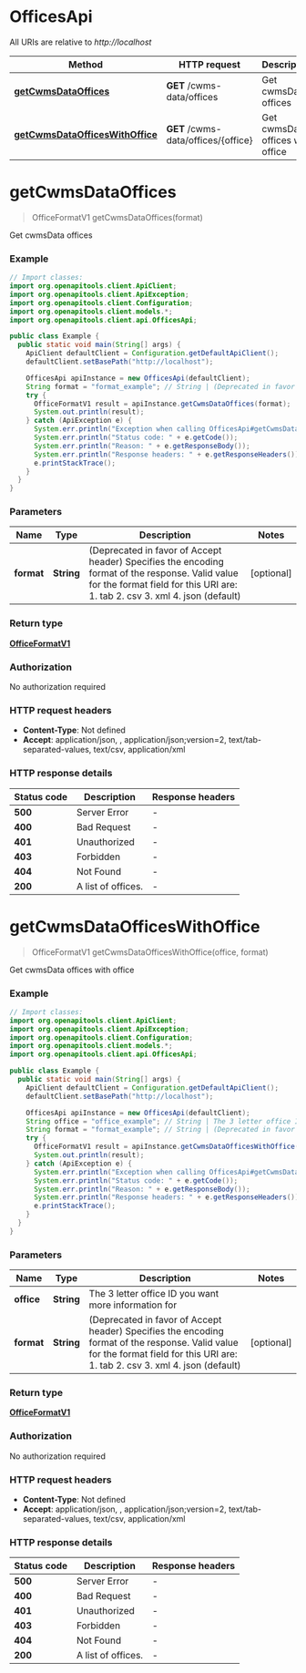 # OfficesApi

All URIs are relative to *http://localhost*

| Method | HTTP request | Description |
|------------- | ------------- | -------------|
| [**getCwmsDataOffices**](OfficesApi.md#getCwmsDataOffices) | **GET** /cwms-data/offices | Get cwmsData offices |
| [**getCwmsDataOfficesWithOffice**](OfficesApi.md#getCwmsDataOfficesWithOffice) | **GET** /cwms-data/offices/{office} | Get cwmsData offices with office |


<a name="getCwmsDataOffices"></a>
# **getCwmsDataOffices**
> OfficeFormatV1 getCwmsDataOffices(format)

Get cwmsData offices

### Example
```java
// Import classes:
import org.openapitools.client.ApiClient;
import org.openapitools.client.ApiException;
import org.openapitools.client.Configuration;
import org.openapitools.client.models.*;
import org.openapitools.client.api.OfficesApi;

public class Example {
  public static void main(String[] args) {
    ApiClient defaultClient = Configuration.getDefaultApiClient();
    defaultClient.setBasePath("http://localhost");

    OfficesApi apiInstance = new OfficesApi(defaultClient);
    String format = "format_example"; // String | (Deprecated in favor of Accept header) Specifies the encoding format of the response. Valid value for the format field for this URI are:  1. tab  2. csv   3. xml  4. json (default)
    try {
      OfficeFormatV1 result = apiInstance.getCwmsDataOffices(format);
      System.out.println(result);
    } catch (ApiException e) {
      System.err.println("Exception when calling OfficesApi#getCwmsDataOffices");
      System.err.println("Status code: " + e.getCode());
      System.err.println("Reason: " + e.getResponseBody());
      System.err.println("Response headers: " + e.getResponseHeaders());
      e.printStackTrace();
    }
  }
}
```

### Parameters

| Name | Type | Description  | Notes |
|------------- | ------------- | ------------- | -------------|
| **format** | **String**| (Deprecated in favor of Accept header) Specifies the encoding format of the response. Valid value for the format field for this URI are:  1. tab  2. csv   3. xml  4. json (default) | [optional] |

### Return type

[**OfficeFormatV1**](OfficeFormatV1.md)

### Authorization

No authorization required

### HTTP request headers

 - **Content-Type**: Not defined
 - **Accept**: application/json, , application/json;version=2, text/tab-separated-values, text/csv, application/xml

### HTTP response details
| Status code | Description | Response headers |
|-------------|-------------|------------------|
| **500** | Server Error |  -  |
| **400** | Bad Request |  -  |
| **401** | Unauthorized |  -  |
| **403** | Forbidden |  -  |
| **404** | Not Found |  -  |
| **200** | A list of offices. |  -  |

<a name="getCwmsDataOfficesWithOffice"></a>
# **getCwmsDataOfficesWithOffice**
> OfficeFormatV1 getCwmsDataOfficesWithOffice(office, format)

Get cwmsData offices with office

### Example
```java
// Import classes:
import org.openapitools.client.ApiClient;
import org.openapitools.client.ApiException;
import org.openapitools.client.Configuration;
import org.openapitools.client.models.*;
import org.openapitools.client.api.OfficesApi;

public class Example {
  public static void main(String[] args) {
    ApiClient defaultClient = Configuration.getDefaultApiClient();
    defaultClient.setBasePath("http://localhost");

    OfficesApi apiInstance = new OfficesApi(defaultClient);
    String office = "office_example"; // String | The 3 letter office ID you want more information for
    String format = "format_example"; // String | (Deprecated in favor of Accept header) Specifies the encoding format of the response. Valid value for the format field for this URI are:  1. tab  2. csv   3. xml  4. json (default)
    try {
      OfficeFormatV1 result = apiInstance.getCwmsDataOfficesWithOffice(office, format);
      System.out.println(result);
    } catch (ApiException e) {
      System.err.println("Exception when calling OfficesApi#getCwmsDataOfficesWithOffice");
      System.err.println("Status code: " + e.getCode());
      System.err.println("Reason: " + e.getResponseBody());
      System.err.println("Response headers: " + e.getResponseHeaders());
      e.printStackTrace();
    }
  }
}
```

### Parameters

| Name | Type | Description  | Notes |
|------------- | ------------- | ------------- | -------------|
| **office** | **String**| The 3 letter office ID you want more information for | |
| **format** | **String**| (Deprecated in favor of Accept header) Specifies the encoding format of the response. Valid value for the format field for this URI are:  1. tab  2. csv   3. xml  4. json (default) | [optional] |

### Return type

[**OfficeFormatV1**](OfficeFormatV1.md)

### Authorization

No authorization required

### HTTP request headers

 - **Content-Type**: Not defined
 - **Accept**: application/json, , application/json;version=2, text/tab-separated-values, text/csv, application/xml

### HTTP response details
| Status code | Description | Response headers |
|-------------|-------------|------------------|
| **500** | Server Error |  -  |
| **400** | Bad Request |  -  |
| **401** | Unauthorized |  -  |
| **403** | Forbidden |  -  |
| **404** | Not Found |  -  |
| **200** | A list of offices. |  -  |

